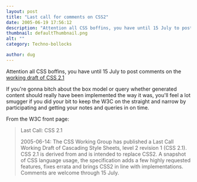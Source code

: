 ```yaml
---
layout: post
title: "Last call for comments on CSS2"
date: 2005-06-19 17:56:12
description: "Attention all CSS boffins, you have until 15 July to post comments on the working draft of CSS 2.1 If you&#8217;re gonna bitch about the box model or query whether generated content should really have been implemented the way it&#8230;"
thumbnail: defaultThumbnail.png
alt: ""
category: Techno-bollocks

author: dug
---
```


<p>Attention all <span class="caps">CSS </span>boffins, you have until 15 July to post comments on the <a href="http://www.w3.org/TR/2005/WD-CSS21-20050613/">working draft of <span class="caps">CSS</span> 2.1</a></p>

<p>If you're gonna bitch about the box model or query whether generated content should really have been implemented the way it was, you'll feel a lot smugger if you did your bit to keep the <span class="caps">W3C </span>on the straight and narrow by participating and getting your notes and queries in on time.</p>

<p>From the <span class="caps">W3C </span>front page:</p>

<blockquote><p>Last Call: <span class="caps">CSS</span> 2.1</p>

<p>2005-06-14: The <span class="caps">CSS</span> Working Group has published a Last Call Working Draft of Cascading Style Sheets, level 2 revision 1 (CSS 2.1). <span class="caps">CSS</span> 2.1 is derived from and is intended to replace <span class="caps">CSS2.</span> A snapshot of <span class="caps">CSS </span>language usage, the specification adds a few highly requested features, fixes errata and brings <span class="caps">CSS2 </span>in line with implementations. Comments are welcome through 15 July.</p></blockquote>
